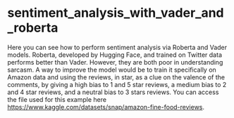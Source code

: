 # sentiment_analysis_with_vader_and_roberta
Here you can see how to perform sentiment analysis via Roberta and Vader models. Roberta, developed by Hugging Face, and trained on Twitter data performs better than Vader. However, they are both poor in understanding sarcasm. A way to improve the model would be to train it specifically on Amazon data and using the reviews, in star, as a clue on the valence of the comments, by giving a high bias to 1 and 5 star reviews, a medium bias to 2 and 4 star reviews, and a neutral bias to 3 stars reviews.
You can access the file used for this example here https://www.kaggle.com/datasets/snap/amazon-fine-food-reviews.
